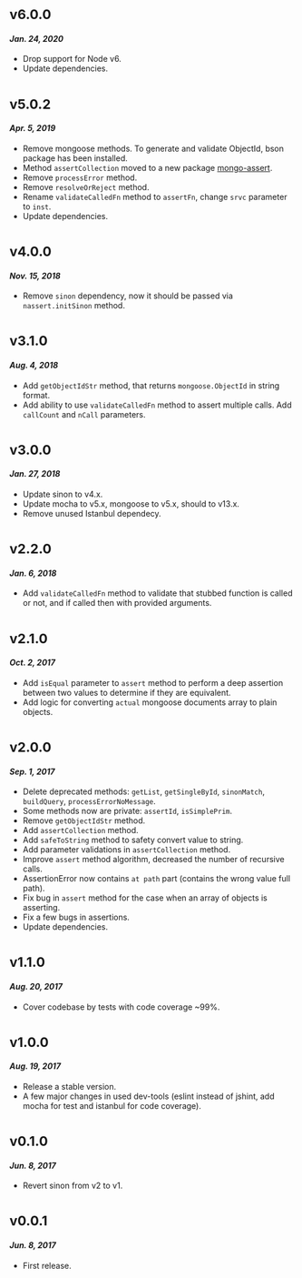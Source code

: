 # <sub>v6.0.0</sub>
#### _Jan. 24, 2020_
  * Drop support for Node v6.
  * Update dependencies.

# <sub>v5.0.2</sub>
#### _Apr. 5, 2019_
  * Remove mongoose methods. To generate and validate ObjectId, bson package has been installed.
  * Method `assertCollection` moved to a new package [mongo-assert](https://github.com/AlexanderMac/mongo-assert).
  * Remove `processError` method.
  * Remove `resolveOrReject` method.
  * Rename `validateCalledFn` method to `assertFn`, change `srvc` parameter to `inst`.
  * Update dependencies.

# <sub>v4.0.0</sub>
#### _Nov. 15, 2018_
  * Remove `sinon` dependency, now it should be passed via `nassert.initSinon` method.

# <sub>v3.1.0</sub>
#### _Aug. 4, 2018_
  * Add `getObjectIdStr` method, that returns `mongoose.ObjectId` in string format.
  * Add ability to use `validateCalledFn` method to assert multiple calls. Add `callCount` and `nCall` parameters.

# <sub>v3.0.0</sub>
#### _Jan. 27, 2018_
  * Update sinon to v4.x.
  * Update mocha to v5.x, mongoose to v5.x, should to v13.x.
  * Remove unused Istanbul dependecy.

# <sub>v2.2.0</sub>
#### _Jan. 6, 2018_
  * Add `validateCalledFn` method to validate that stubbed function is called or not, and if called then with provided arguments.

# <sub>v2.1.0</sub>
#### _Oct. 2, 2017_
  * Add `isEqual` parameter to `assert` method to perform a deep assertion between two values to determine if they are equivalent.
  * Add logic for converting `actual` mongoose documents array to plain objects.

# <sub>v2.0.0</sub>
#### _Sep. 1, 2017_
  * Delete deprecated methods: `getList`, `getSingleById`, `sinonMatch`, `buildQuery`, `processErrorNoMessage`.
  * Some methods now are private: `assertId`, `isSimplePrim`.
  * Remove `getObjectIdStr` method.
  * Add `assertCollection` method. 
  * Add `safeToString` method to safety convert value to string.
  * Add parameter validations in `assertCollection` method.
  * Improve `assert` method algorithm, decreased the number of recursive calls.
  * AssertionError now contains `at path` part (contains the wrong value full path).
  * Fix bug in `assert` method for the case when an array of objects is asserting.
  * Fix a few bugs in assertions.
  * Update dependencies.

# <sub>v1.1.0</sub>
#### _Aug. 20, 2017_
  * Cover codebase by tests with code coverage ~99%.

# <sub>v1.0.0</sub>
#### _Aug. 19, 2017_
  * Release a stable version.
  * A few major changes in used dev-tools (eslint instead of jshint, add mocha for test and istanbul for code coverage).
 
# <sub>v0.1.0</sub>
#### _Jun. 8, 2017_
  * Revert sinon from v2 to v1.

# <sub>v0.0.1</sub>
#### _Jun. 8, 2017_
  * First release.
